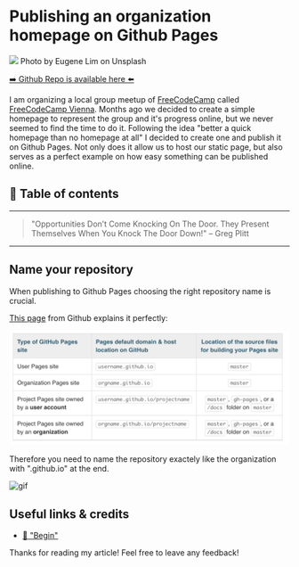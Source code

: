 # Publishing an organization homepage on Github Pages
[<img src="https://images.unsplash.com/photo-1495073613335-7af8e711f273?dpr=2&auto=format&fit=crop&w=1080&h=720&q=80&cs=tinysrgb&crop=">](
https://unsplash.com/photos/cTO6DWSIdWI)
Photo by Eugene Lim on Unsplash


[➡️ Github Repo is available here ⬅️](https://github.com/DDCreationStudios/fccvienna.github.io)

I am organizing a local group meetup of [FreeCodeCamp](https://www.freecodecamp.org/) called [FreeCodeCamp Vienna](https://www.meetup.com/Free-Code-Camp-Vienna/). Months ago we decided to create a simple homepage to represent the group and it's progress online, but we never seemed to find the time to do it. Following the idea "better a quick homepage than no homepage at all" I decided to create one and publish it on Github Pages. Not only does it allow us to host our static page, but also serves as a perfect example on how easy something can be published online.


## 📄 Table of contents


---
>"Opportunities Don’t Come Knocking On The Door. They Present Themselves When You Knock The Door Down!" – Greg Plitt
---

## Name your repository

When publishing to Github Pages choosing the right repository name is crucial. 

[This page](https://help.github.com/articles/user-organization-and-project-pages/) from Github explains it perfectly:

![img](../assets/FCCVGIT/overviewGithub.png)

Therefore you need to name the repository exactely like the organization with ".github.io" at the end.

![gif](http://g.recordit.co/NnMOakU8MX.gif)


## Useful links & credits
- [📄 "Begin"](afgafgadgads)



Thanks for reading my article! Feel free to leave any feedback! 


<!-- Written by Daniel Deutsch (deudan1010@gmail.com) -->
